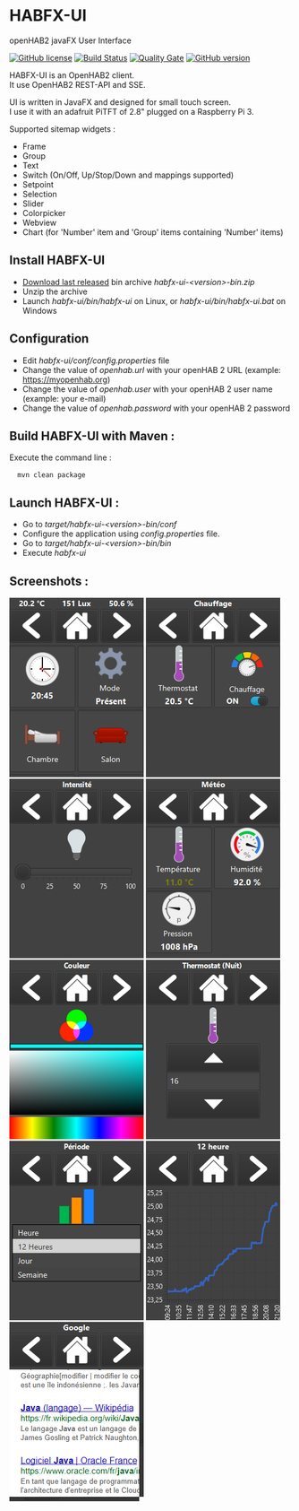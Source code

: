 # HABFX-UI
openHAB2 javaFX User Interface

[![GitHub license](https://img.shields.io/github/license/ben12/habfx-ui.svg)](https://github.com/ben12/habfx-ui/blob/master/LICENSE)
[![Build Status](https://travis-ci.org/ben12/habfx-ui.svg?branch=master)](https://travis-ci.org/ben12/habfx-ui)
[![Quality Gate](https://sonarcloud.io/api/badges/gate?key=com.ben12:habfx-ui)](https://sonarcloud.io/dashboard?id=com.ben12%3Ahabfx-ui)
[![GitHub version](https://badge.fury.io/gh/ben12%2Fhabfx-ui.svg)](https://github.com/ben12/habfx-ui/releases)

HABFX-UI is an OpenHAB2 client.<br />
It use OpenHAB2 REST-API and SSE.

UI is written in JavaFX and designed for small touch screen.<br />
I use it with an adafruit PiTFT of 2.8" plugged on a Raspberry Pi 3.

Supported sitemap widgets :
* Frame
* Group
* Text
* Switch (On/Off, Up/Stop/Down and mappings supported)
* Setpoint
* Selection
* Slider
* Colorpicker
* Webview
* Chart (for 'Number' item and 'Group' items containing 'Number' items)

## Install HABFX-UI

* [Download last released](https://github.com/ben12/habfx-ui/releases/latest) bin archive _habfx-ui-&lt;version&gt;-bin.zip_
* Unzip the archive
* Launch _habfx-ui/bin/habfx-ui_ on Linux, or _habfx-ui/bin/habfx-ui.bat_ on Windows

## Configuration

* Edit _habfx-ui/conf/config.properties_ file
* Change the value of _openhab.url_ with your openHAB 2 URL (example: https://myopenhab.org)
* Change the value of _openhab.user_ with your openHAB 2 user name (example: your e-mail)
* Change the value of _openhab.password_ with your openHAB 2 password

## Build HABFX-UI with Maven :

Execute the command line :<br />
```
  mvn clean package
```

## Launch HABFX-UI :

* Go to _target/habfx-ui-&lt;version&gt;-bin/conf_
* Configure the application using _config.properties_ file.
* Go to _target/habfx-ui-&lt;version&gt;-bin/bin_
* Execute _habfx-ui_

## Screenshots :
![Screenshot 001](https://raw.githubusercontent.com/ben12/habfx-ui/master/doc/screenshots/001.png)
![Screenshot 002](https://raw.githubusercontent.com/ben12/habfx-ui/master/doc/screenshots/002.png)
![Screenshot 003](https://raw.githubusercontent.com/ben12/habfx-ui/master/doc/screenshots/003.png)
![Screenshot 004](https://raw.githubusercontent.com/ben12/habfx-ui/master/doc/screenshots/004.png)
![Screenshot 005](https://raw.githubusercontent.com/ben12/habfx-ui/master/doc/screenshots/005.png)
![Screenshot 006](https://raw.githubusercontent.com/ben12/habfx-ui/master/doc/screenshots/006.png)
![Screenshot 007](https://raw.githubusercontent.com/ben12/habfx-ui/master/doc/screenshots/007.png)
![Screenshot 008](https://raw.githubusercontent.com/ben12/habfx-ui/master/doc/screenshots/008.png)
![Screenshot 009](https://raw.githubusercontent.com/ben12/habfx-ui/master/doc/screenshots/009.png)
